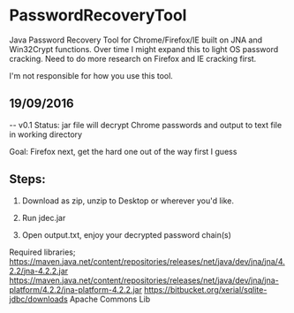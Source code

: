 # PasswordRecoveryTool
Java Password Recovery Tool for Chrome/Firefox/IE built on JNA and Win32Crypt functions.
Over time I might expand this to light OS password cracking. Need to do more research on Firefox and IE cracking first.

I'm not responsible for how you use this tool.

## 19/09/2016

 -- v0.1
   Status:
   jar file will decrypt Chrome passwords and output to text file in working directory

   Goal:
   Firefox next, get the hard one out of the way first I guess

## Steps:

  1. Download as zip, unzip to Desktop or wherever you'd like.
   
  2. Run jdec.jar
   
  3. Open output.txt, enjoy your decrypted password chain(s)
  

Required libraries;
https://maven.java.net/content/repositories/releases/net/java/dev/jna/jna/4.2.2/jna-4.2.2.jar
https://maven.java.net/content/repositories/releases/net/java/dev/jna/jna-platform/4.2.2/jna-platform-4.2.2.jar
https://bitbucket.org/xerial/sqlite-jdbc/downloads
Apache Commons Lib
